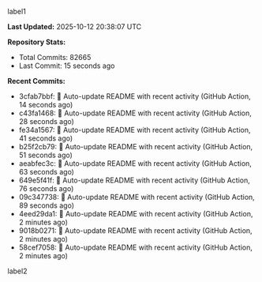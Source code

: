 
label1 
<!-- ACTIVITY_START -->
**Last Updated:** 2025-10-12 20:38:07 UTC

**Repository Stats:**
- Total Commits: 82665
- Last Commit: 15 seconds ago

**Recent Commits:**
- 3cfab7bbf: 🤖 Auto-update README with recent activity (GitHub Action, 14 seconds ago)
- c43fa1468: 🤖 Auto-update README with recent activity (GitHub Action, 28 seconds ago)
- fe34a1567: 🤖 Auto-update README with recent activity (GitHub Action, 41 seconds ago)
- b25f2cb79: 🤖 Auto-update README with recent activity (GitHub Action, 51 seconds ago)
- aeabfec3c: 🤖 Auto-update README with recent activity (GitHub Action, 63 seconds ago)
- 649e5f41f: 🤖 Auto-update README with recent activity (GitHub Action, 76 seconds ago)
- 09c347738: 🤖 Auto-update README with recent activity (GitHub Action, 89 seconds ago)
- 4eed29da1: 🤖 Auto-update README with recent activity (GitHub Action, 2 minutes ago)
- 9018b0271: 🤖 Auto-update README with recent activity (GitHub Action, 2 minutes ago)
- 58cef7058: 🤖 Auto-update README with recent activity (GitHub Action, 2 minutes ago)
<!-- ACTIVITY_END -->

label2

